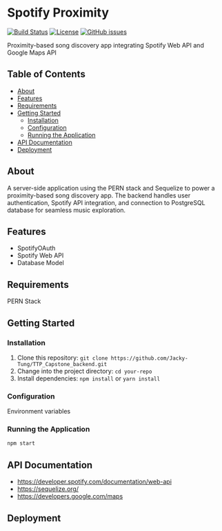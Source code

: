 # Spotify Proximity

[![Build Status](https://img.shields.io/travis/your-username/your-repo.svg?style=flat-square)](https://travis-ci.org/your-username/your-repo)
[![License](https://img.shields.io/github/license/your-username/your-repo.svg?style=flat-square)](https://github.com/your-username/your-repo/blob/master/LICENSE)
[![GitHub issues](https://img.shields.io/github/issues/Jacky-Tung/your-repo.svg?style=flat-square)](https://github.com/Jacky-Tung/TTP_Capstone_backend/issues)

Proximity-based song discovery app integrating Spotify Web API and Google Maps API

## Table of Contents

- [About](#about)
- [Features](#features)
- [Requirements](#requirements)
- [Getting Started](#getting-started)
  - [Installation](#installation)
  - [Configuration](#configuration)
  - [Running the Application](#running-the-application)
- [API Documentation](#api-documentation)
- [Deployment](#deployment)

## About

A server-side application using the PERN stack and Sequelize to power a proximity-based song discovery app. The backend handles user authentication, Spotify API integration, and connection to PostgreSQL database for seamless music exploration.

## Features

- SpotifyOAuth
- Spotify Web API
- Database Model 

## Requirements

PERN Stack

## Getting Started

### Installation

1. Clone this repository: `git clone https://github.com/Jacky-Tung/TTP_Capstone_backend.git`
2. Change into the project directory: `cd your-repo`
3. Install dependencies: `npm install` or `yarn install`

### Configuration

  Environment variables

### Running the Application

```sh
npm start
```
## API Documentation

- https://developer.spotify.com/documentation/web-api
- https://sequelize.org/
- https://developers.google.com/maps

## Deployment
